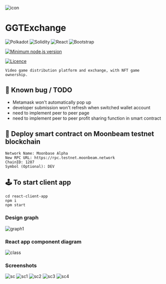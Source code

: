 ![icon](https://github.com/CccrizzZ/GGTExchange/blob/main/ggicon.png)
# GGTExchange

![Polkadot](https://img.shields.io/badge/polkadot-E6007A?style=for-the-badge&logo=polkadot&logoColor=white)
![Solidity](https://img.shields.io/badge/Solidity-%23363636.svg?style=for-the-badge&logo=solidity&logoColor=white)
![React](https://img.shields.io/badge/react-%2320232a.svg?style=for-the-badge&logo=react&logoColor=%2361DAFB)
![Bootstrap](https://img.shields.io/badge/bootstrap-%23563D7C.svg?style=for-the-badge&logo=bootstrap&logoColor=white)

[![Minimum node.js version](https://badgen.net/npm/node/create-react-app?style=for-the-badge)](https://npmjs.com/package/create-react-app)

[![Licence](https://img.shields.io/github/license/Ileriayo/markdown-badges?style=for-the-badge)](./LICENSE)


    Video game distribution platform and exchange, with NFT game ownership.

## 🧨 Known bug / TODO
- Metamask won't automatically pop up
- developer submission won't refresh when switched wallet account
- need to implement peer to peer page
- need to implement peer to peer profit sharing function in smart contract


## 🌌 Deploy smart contract on Moonbeam testnet blockchain
```
Network Name: Moonbase Alpha
New RPC URL: https://rpc.testnet.moonbeam.network
ChainID: 1287
Symbol (Optional): DEV
```

## 🕹 To start client app
```
cd react-client-app
npm i
npm start
```


### Design graph
![graph1](https://github.com/CccrizzZ/GGTExchange/blob/main/graph1.png)

### React app component diagram
![class](https://github.com/CccrizzZ/GGTExchange/blob/main/classdiagram.png)


### Screenshots
![sc](https://github.com/CccrizzZ/GGTExchange/blob/main/sc.png)
![sc1](https://github.com/CccrizzZ/GGTExchange/blob/main/sc1.png)
![sc2](https://github.com/CccrizzZ/GGTExchange/blob/main/sc2.png)
![sc3](https://github.com/CccrizzZ/GGTExchange/blob/main/sc3.png)
![sc4](https://github.com/CccrizzZ/GGTExchange/blob/main/sc4.png)


